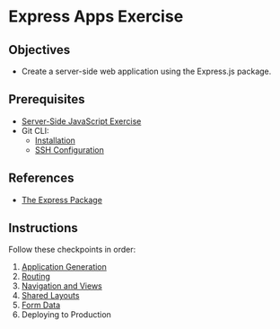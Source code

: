 
# Express Apps Exercise

## Objectives

  + Create a server-side web application using the Express.js package.


## Prerequisites

  + [Server-Side JavaScript Exercise](/exercises/server-side-javascript/exercise.md)
  + Git CLI:
    + [Installation](https://github.com/prof-rossetti/intro-to-python/blob/master/notes/clis/git.md#installation)
    + [SSH Configuration](https://github.com/prof-rossetti/intro-to-python/blob/master/notes/clis/git.md#configuration)

## References

  + [The Express Package](/notes/javascript/packages/express.md)

## Instructions

Follow these checkpoints in order:

  1. [Application Generation](checkpoints/1-generation.md)
  2. [Routing](checkpoints/2-routing.md)
  3. [Navigation and Views](checkpoints/3-extension.md)
  4. [Shared Layouts](checkpoints/4-shared-layouts.md)
  5. [Form Data](checkpoints/5-form-data.md)
  6. Deploying to Production
